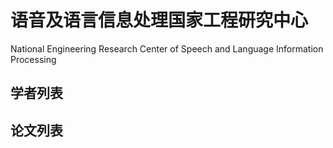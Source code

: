 # 语音及语言信息处理国家工程研究中心

National Engineering Research Center of Speech and Language Information Processing

## 学者列表

## 论文列表